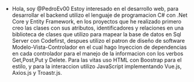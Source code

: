 - Hola, soy @PedroEv00
 Estoy interesado en el desarrollo web, para desarrollar el backend utilizo el lenguaje de programacion C# con .Net Core y
Entity Framework, en los proyectos que he realizado primero creo las clases con sus atributos, identificadores y relaciones en una
biblioteca de clases que utilizo para mapear la base de datos en Sql Server con Codefirst, despues utilizo el patron de diseño de
software Modelo-Vista-Controlador en el cual hago Inyeccion de dependencias en cada controlador para el manejo de la informacion
con los verbos Get,Post,Put y Delete. Para las vitas uso HTML con Boostrap para el estilo, y para la interaccion utilizo
JavaScript implementando Vue.js, Axios.js y Troastr.js.


<!---
PedroEv00/PedroEv00 is a ✨ special ✨ repository because its `README.md` (this file) appears on your GitHub profile.
You can click the Preview link to take a look at your changes.
--->
